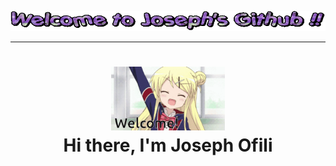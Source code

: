 <img
src="./images/text.gif" height="32" width="100%" />
<hr>
<h1 align="center"><img
src="./images/welcome-home-anime.gif" height="102" /><br>Hi there, I'm Joseph Ofili </h1>

<br />

<!--
**Jayyy123/Jayyy123** is a ✨ _special_ ✨ repository because its `README.md` (this file) appears on your GitHub profile.

Here are some ideas to get you started:

- 🔭 I’m currently working on ...
- 🌱 I’m currently learning ...
- 👯 I’m looking to collaborate on ...
- 🤔 I’m looking for help with ...
- 💬 Ask me about ...
- 📫 How to reach me: ...
- 😄 Pronouns: ...
- ⚡ Fun fact: ...
-->
